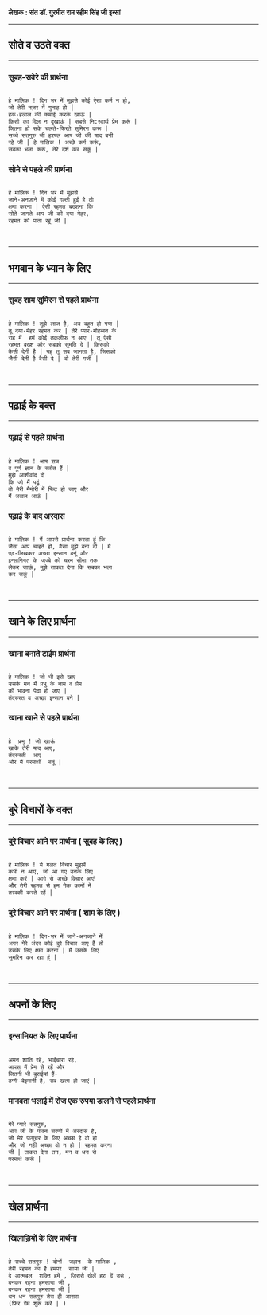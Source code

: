 [
comment added here:
https://dillinger.io/
https://www.markdownguide.org/basic-syntax/
https://www.w3schools.io/file/markdown-comments/
]: #

**लेखक : संत डॉ. गुरमीत राम रहीम सिंह जी इन्सां**
&nbsp;

---
## सोते व उठते वक्त
---

### सुबह-सवेरे की प्रार्थना

```

हे मालिक ! दिन भर में मुझसे कोई ऐसा कर्म न हो,
जो तेरी नज़र में गुनाह हो |
हक-हलाल की कमाई करके खाऊं |
किसी का दिल न दुखाऊं | सबसे नि:स्वार्थ प्रेम करूं |
जितना हो सके चलते-फिरते सुमिरन करूं |
सच्चे सतगुरु जी हरपल आप जी की याद बनी
रहे जी | हे मालिक ! अच्छे कर्म करूं,
सबका भला करूं, तेरे दर्श कर सकूं |

```

### सोने से पहले की प्रार्थना

```

हे मालिक ! दिन भर में मुझसे
जाने-अनजाने में कोई गल्ती हुई है तो
क्षमा करना | ऐसी रहमत बख्शना कि
सोते-जागते आप जी की दया-मेहर,
रहमत को पाता रहूं जी |

```

&nbsp;

---
## भगवान के ध्यान के लिए
---

### सुबह शाम सुमिरन से पहले प्रार्थना

```

हे मालिक ! तुझे लाज है, अब बहुत हो गया |
तू दया-मेहर रहमत कर | तेरे प्यार-मोहब्बत के
राह में  हमें कोई तकलीफ न आए | तू ऐसी
रहमत बख्श और सबको सुमति दे | किसको
कैसी देनी है | यह तू सब जानता है, जिसको
जैसी देनी है वैसी दे | वो तेरी मर्जी |

```

&nbsp;

---
## पढ़ाई के वक्त
---

### पढ़ाई से पहले प्रार्थना

```

हे मालिक ! आप सच
व पूर्ण ज्ञान के स्त्रोत हैं |
मुझे आशीर्वाद दो
कि जो मैं पढूं
वो मेरी मैमोरी में फिट हो जाए और
मैं अव्वल आऊं |

```

### पढ़ाई के बाद अरदास

```

हे मालिक ! मैं आपसे प्रार्थना करता हूं कि
जैसा आप चाहते हो, वैसा मुझे बना दो | मैं
पढ़-लिखकर अच्छा इन्सान बनूं और
इन्सानियत के जज्बे को चरम सीमा तक
लेकर जाऊं, मुझे ताकत देना कि सबका भला
कर सकूं |

```

&nbsp;

---
## खाने के लिए प्रार्थना
---

### खाना बनाते टाईम प्रार्थना

```

हे मालिक ! जो भी इसे खाए
उसके मन में प्रभु के नाम व प्रेम
की भावना पैदा हो जाए |
तंदरुस्त व अच्छा इन्सान बने |

```

### खाना खाने से पहले प्रार्थना

```

हे  प्रभु ! जो खाऊं
खाके तेरी याद आए,
तंदरुस्ती  आए
और मैं परमार्थी  बनूं |

```

&nbsp;

---
## बुरे विचारों के वक्त
---

### बुरे विचार आने पर प्रार्थना ( सुबह के लिए )

```

हे मालिक ! ये गलत विचार मुझमें
कभी न आएं, जो आ गए उनके लिए
क्षमा करें | आगे से अच्छे विचार आएं
और तेरी रहमत से हम नेक कामों में
तरक्की करते रहें |

```

### बुरे विचार आने पर प्रार्थना ( शाम के लिए )

```

हे मालिक ! दिन-भर में जाने-अनजाने में
अगर मेरे अंदर कोई बुरे विचार आए हैं तो
उसके लिए क्षमा करना | मैं उसके लिए
सुमरिन कर रहा हूं |

```

&nbsp;

---
## अपनों के लिए
---

### इन्सानियत के लिए प्रार्थना

```

अमन शांति रहे, भाईचारा रहे,
आपस में प्रेम से रहें और
जितनी भी बुराईयां हैं-
ठग्गी-बेइमानी है, सब खत्म हो जाएं |

```

### मानवता भलाई में रोज एक रुपया डालने से पहले प्रार्थना

```

मेरे प्यारे सतगुरु,
आप जी के पावन चरणों में अरदास है,
जो मेरे फयूचर के लिए अच्छा है वो हो
और जो नहीं अच्छा वो न हो | रहमत करना
जी | ताकत देना तन, मन व धन से
परमार्थ करूं |

```

&nbsp;

---
## खेल प्रार्थना
---

### खिलाड़ियों के लिए प्रार्थना

```

हे सच्चे सतगुरु ! दोनों  जहान  के मालिक ,
तेरी रहमत का है हमपर  साया जी |
दे आत्मबल  शक्ति हमें , जिससे खेलें हरा दें उसे ,
बनकर रहना हमसाया जी ,
बनकर रहना हमसाया जी |
धन धन सतगुरु तेरा ही आसरा
(फिर गेम शुरू करें | )

```